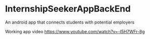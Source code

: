 # InternshipSeekerAppBackEnd
An android app that connects students with potential employers

Working app video
https://www.youtube.com/watch?v=-I5H7WFr-8g
